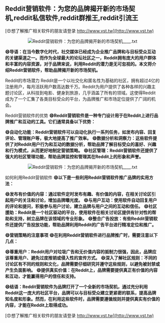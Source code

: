 ## **Reddit营销软件：为您的品牌揭开新的市场契机,reddit私信软件,reddit群推王,reddit引流王**

[😍想了解推广相关软件的朋友请登录 http://www.vst.tw](http://www.vst.tw)

 <center><img src="https://vst.tw/MP4/tuiguang/png/0.png" alt="Reddit营销软件：为您的品牌揭开新的市场契机____.txt"></center>

**😄导语：在当今数字化时代，社交媒体已经成为企业推广品牌和与目标受众互动的关键渠道之一。而作为全球最大的论坛社区之一，Reddit拥有庞大的用户群体和丰富的内容资源，对于品牌来说，利用Reddit的潜力是无可忽视的。本文将介绍Reddit营销软件，帮助品牌揭开新的市场契机。**

Reddit的市场潜力
Reddit是一个以社交化和匿名性为基础的社区，拥有超过4亿的注册用户，每月活跃用户数高达数千万。Reddit为用户提供了各种各样的兴趣主题讨论区，从科技到电影、健身到旅游，几乎涵盖了所有的领域。这使得Reddit成为了一个汇集了各类目标受众的平台，为品牌推广和市场定位提供了广阔的机会。

Reddit营销软件的优势
**😄Reddit营销软件是一种专门设计用于在Reddit上进行品牌推广和互动的工具。它们通常具备以下优势：**

**😄自动化功能：Reddit营销软件可以自动化执行一系列任务，如发布内容、回复评论、管理账户等，极大地提高了推广效率。**
**😄数据分析和洞察力：这些软件提供了对Reddit用户行为和互动的数据分析，帮助品牌了解目标受众的喜好、兴趣和行为模式，从而更好地制定营销策略。**
**😄社区管理：Reddit营销软件还提供了强大的社区管理功能，帮助品牌监控和管理其在Reddit上的形象和声誉。**

 <center><img src="https://vst.tw/MP4/tuiguang/png/3.png" alt="Reddit营销软件：为您的品牌揭开新的市场契机____.txt"></center>

如何利用Reddit营销软件
**😄以下是一些利用Reddit营销软件推广品牌的实用方法：**

**😄发布有价值的内容：通过软件定时发布有趣、有价值的内容，在相关讨论区引起用户的关注和讨论，增加品牌曝光度。**
**😄与用户互动：使用软件自动回复用户的评论和提问，积极参与用户讨论，建立品牌与用户之间的互动和信任。**
**😄社区援助：Reddit是一个社区驱动的平台，使用软件在相关讨论区提供有针对性的帮助和支持，树立品牌在该领域的专业形象。**
**😄整合广告投放：有些Reddit营销软件还提供广告投放功能，帮助品牌利用Reddit的广告平台进行精准定位和推广。**

**😄营销策略的注意事项**
**😄在利用Reddit营销软件进行品牌推广时，需要注意以下几点：**

**😄尊重用户：Reddit用户对垃圾广告和无价值内容的抵制力很强，因此，品牌应该尊重用户、避免过度推销或侵入性的宣传方式。**
**😄深入了解社区规则：不同的讨论区有不同的规则和文化，品牌需要仔细研究并遵守这些规则，以避免被封禁或产生负面影响。**
**😄提供真实价值：在Reddit上，品牌需要提供真正有价值的内容和互动，才能赢得用户的信任和支持。**

**😄结语：Reddit营销软件为品牌打开了一个全新的市场契机，通过充分利用Reddit这一庞大的社区平台，品牌可以与目标受众建立更紧密的联系，提高品牌知名度和形象。然而，在利用这些软件时，品牌需要遵循规则并提供真实有价值的内容，才能在Reddit上取得成功。**

[😍想了解推广相关软件的朋友请登录 http://www.vst.tw](http://www.vst.tw)



